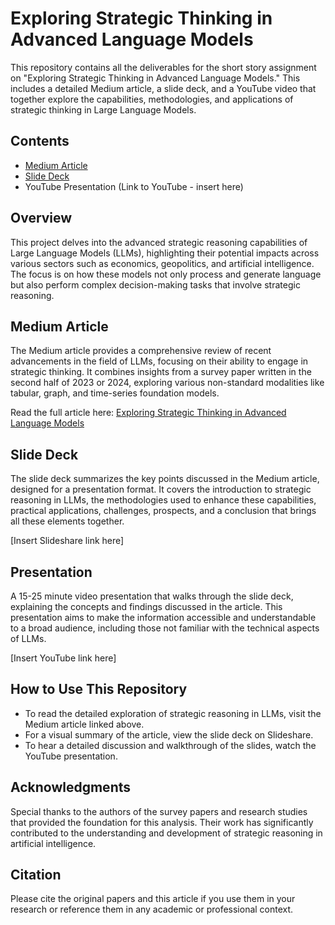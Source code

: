 # Exploring Strategic Thinking in Advanced Language Models

This repository contains all the deliverables for the short story assignment on "Exploring Strategic Thinking in Advanced Language Models." This includes a detailed Medium article, a slide deck, and a YouTube video that together explore the capabilities, methodologies, and applications of strategic thinking in Large Language Models.

## Contents

- [Medium Article](https://medium.com/@joash.muganda/exploring-strategic-thinking-in-advanced-language-models-b73dfacdb641)
- [Slide Deck](https://www.slideshare.net/slideshow/exploring-strategic-thinking-in-large-language-models/267628689)
- YouTube Presentation (Link to YouTube - insert here)

## Overview

This project delves into the advanced strategic reasoning capabilities of Large Language Models (LLMs), highlighting their potential impacts across various sectors such as economics, geopolitics, and artificial intelligence. The focus is on how these models not only process and generate language but also perform complex decision-making tasks that involve strategic reasoning.

## Medium Article

The Medium article provides a comprehensive review of recent advancements in the field of LLMs, focusing on their ability to engage in strategic thinking. It combines insights from a survey paper written in the second half of 2023 or 2024, exploring various non-standard modalities like tabular, graph, and time-series foundation models.

Read the full article here: [Exploring Strategic Thinking in Advanced Language Models](https://medium.com/@joash.muganda/exploring-strategic-thinking-in-advanced-language-models-b73dfacdb641)

## Slide Deck

The slide deck summarizes the key points discussed in the Medium article, designed for a presentation format. It covers the introduction to strategic reasoning in LLMs, the methodologies used to enhance these capabilities, practical applications, challenges, prospects, and a conclusion that brings all these elements together.

[Insert Slideshare link here]

## Presentation

A 15-25 minute video presentation that walks through the slide deck, explaining the concepts and findings discussed in the article. This presentation aims to make the information accessible and understandable to a broad audience, including those not familiar with the technical aspects of LLMs.

[Insert YouTube link here]

## How to Use This Repository

- To read the detailed exploration of strategic reasoning in LLMs, visit the Medium article linked above.
- For a visual summary of the article, view the slide deck on Slideshare.
- To hear a detailed discussion and walkthrough of the slides, watch the YouTube presentation.

## Acknowledgments

Special thanks to the authors of the survey papers and research studies that provided the foundation for this analysis. Their work has significantly contributed to the understanding and development of strategic reasoning in artificial intelligence.

## Citation

Please cite the original papers and this article if you use them in your research or reference them in any academic or professional context.


